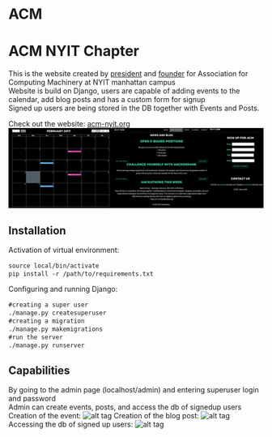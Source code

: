 # ACM
# ACM NYIT Chapter
This is the website created by <a href="https://github.com/denisolt">president</a> and <a href="https://github.com/msdocs">founder</a>
for Association for Computing Machinery at NYIT manhattan campus <br/>
Website is build on Django, users are capable of adding events to the calendar, add blog posts and has a custom form for signup <br/>
Signed up users are being stored in the DB together with Events and Posts. </br>

Check out the website: <a href="http://acm-nyit.org">acm-nyit.org</a>
![alt tag](https://github.com/Denisolt/acm/blob/master/readmeimage.png?raw=true)

Installation
-----------------------------------------
Activation of virtual environment:
```
source local/bin/activate
pip install -r /path/to/requirements.txt
```
Configuring and running Django:
```
#creating a super user
./manage.py createsuperuser 
#creating a migration
./manage.py makemigrations
#run the server
./manage.py runserver
```
Capabilities
-----------------------------------------
By going to the admin page (localhost/admin) and entering superuser login and password </br>
Admin can create events, posts, and access the db of signedup users </br>
Creation of the event:
![alt tag](https://github.com/Denisolt/acm/blob/master/mainpage.png?raw=true)
Creation of the blog post:
![alt tag](https://github.com/Denisolt/acm/blob/master/mainpage.png?raw=true)
Accessing the db of signed up users:
![alt tag](https://github.com/Denisolt/acm/blob/master/mainpage.png?raw=true)

